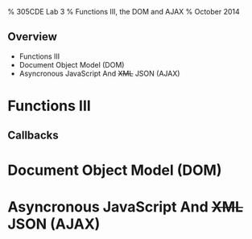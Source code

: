 % 305CDE Lab 3
% Functions III, the DOM and AJAX
% October 2014

## Overview

* Functions III
* Document Object Model (DOM)
* Asyncronous JavaScript And ~~XML~~ JSON (AJAX)

# Functions III

## Callbacks

# Document Object Model (DOM)

# Asyncronous JavaScript And ~~XML~~ JSON (AJAX)


